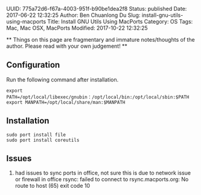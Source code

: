 UUID: 775a72d6-f67a-4003-951f-b90be1dea2f8
Status: published
Date: 2017-06-22 12:32:25
Author: Ben Chuanlong Du
Slug: install-gnu-utils-using-macports
Title: Install GNU Utils Using MacPorts
Category: OS
Tags: Mac, Mac OSX, MacPorts
Modified: 2017-10-22 12:32:25

**
Things on this page are
fragmentary and immature notes/thoughts of the author.
Please read with your own judgement!
**

## Configuration
Run the following command after installation.
```
export PATH=/opt/local/libexec/gnubin：/opt/local/bin:/opt/local/sbin:$PATH
export MANPATH=/opt/local/share/man:$MANPATH
```

## Installation
```
sudo port install file
sudo port install coreutils
```

## Issues

1. had issues to sync ports in office, not sure this is due to network issue or firewall in office
    rsync: failed to connect to rsync.macports.org: No route to host (65)
    exit code 10

